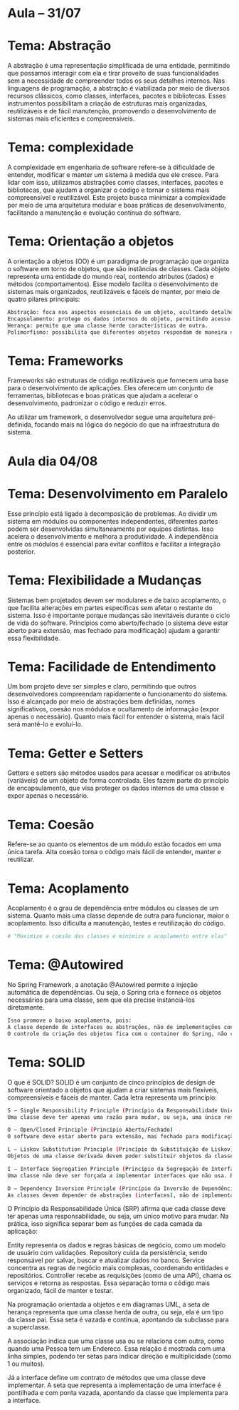 # Aula – 31/07

# Tema: Abstração

A abstração é uma representação simplificada de uma entidade,
permitindo que possamos interagir com ela e tirar proveito de suas funcionalidades
sem a necessidade de compreender todos os seus detalhes internos.
Nas linguagens de programação, a abstração é viabilizada por meio de diversos recursos
clássicos, como classes, interfaces, pacotes e bibliotecas.
Esses instrumentos possibilitam a criação de estruturas mais organizadas,
reutilizáveis e de fácil manutenção, promovendo o desenvolvimento de sistemas
mais eficientes e compreensíveis.

# Tema: complexidade

A complexidade em engenharia de software refere-se à dificuldade de entender,
modificar e manter um sistema à medida que ele cresce. Para lidar com isso,
utilizamos abstrações como classes, interfaces, pacotes e bibliotecas,
que ajudam a organizar o código e tornar o sistema mais compreensível e reutilizável.
Este projeto busca minimizar a complexidade por meio de uma arquitetura modular
e boas práticas de desenvolvimento, facilitando a manutenção e evolução contínua do software.

# Tema: Orientação a objetos

A orientação a objetos (OO) é um paradigma de programação que organiza o software em torno de objetos,
que são instâncias de classes. Cada objeto representa uma entidade do mundo real,
contendo atributos (dados) e métodos (comportamentos).
Esse modelo facilita o desenvolvimento de sistemas mais organizados, reutilizáveis e fáceis de manter,
por meio de quatro pilares principais:

```bash
Abstração: foca nos aspectos essenciais de um objeto, ocultando detalhes desnecessários.
Encapsulamento: protege os dados internos do objeto, permitindo acesso controlado.
Herança: permite que uma classe herde características de outra.
Polimorfismo: possibilita que diferentes objetos respondam de maneira distinta a uma mesma ação.
```

# Tema: Frameworks

Frameworks são estruturas de código reutilizáveis que fornecem uma base para o desenvolvimento de aplicações. Eles oferecem um conjunto de ferramentas, bibliotecas e boas práticas que ajudam a acelerar
o desenvolvimento, padronizar o código e reduzir erros.

Ao utilizar um framework, o desenvolvedor segue uma arquitetura pré-definida, focando mais na lógica do negócio do que na infraestrutura do sistema.

# Aula dia 04/08

# Tema: Desenvolvimento em Paralelo

Esse princípio está ligado à decomposição de problemas. Ao dividir um sistema em módulos ou componentes independentes, diferentes partes podem ser desenvolvidas simultaneamente por equipes distintas. Isso acelera o desenvolvimento e melhora a produtividade. A independência entre os módulos é essencial para evitar conflitos e facilitar a integração posterior.

# Tema: Flexibilidade a Mudanças

Sistemas bem projetados devem ser modulares e de baixo acoplamento, o que facilita alterações em partes específicas sem afetar o restante do sistema. Isso é importante porque mudanças são inevitáveis durante o ciclo de vida do software. Princípios como aberto/fechado (o sistema deve estar aberto para extensão, mas fechado para modificação) ajudam a garantir essa flexibilidade.

# Tema: Facilidade de Entendimento

Um bom projeto deve ser simples e claro, permitindo que outros desenvolvedores compreendam rapidamente o funcionamento do sistema. Isso é alcançado por meio de abstrações bem definidas, nomes significativos, coesão nos módulos e ocultamento de informação (expor apenas o necessário). Quanto mais fácil for entender o sistema, mais fácil será mantê-lo e evoluí-lo.

# Tema: Getter e Setters
Getters e setters são métodos usados para acessar e modificar os atributos (variáveis) de um objeto de forma controlada. Eles fazem parte do princípio de encapsulamento, que visa proteger os dados internos de uma classe e expor apenas o necessário.

# Tema: Coesão
Refere-se ao quanto os elementos de um módulo estão focados em uma única tarefa. Alta coesão torna o código mais fácil de entender, manter e reutilizar.

# Tema: Acoplamento

Acoplamento é o grau de dependência entre módulos ou classes de um sistema. Quanto mais uma classe depende de outra para funcionar, maior o acoplamento. Isso dificulta a manutenção, testes e reutilização do código.

```bash
# "Maximize a coesão das classes e minimize o acoplamento entre elas"
```

# Tema: @Autowired
No Spring Framework, a anotação @Autowired permite a injeção automática de dependências. Ou seja, o Spring cria e fornece os objetos necessários para uma classe, sem que ela precise instanciá-los diretamente.

```bash
Isso promove o baixo acoplamento, pois:
A classe depende de interfaces ou abstrações, não de implementações concretas.
O controle da criação dos objetos fica com o container do Spring, não com a classe.
````

# Tema: SOLID

O que é SOLID?
SOLID é um conjunto de cinco princípios de design de software orientado a objetos que ajudam a criar sistemas mais flexíveis, compreensíveis e fáceis de manter. Cada letra representa um princípio:

```bash
S – Single Responsibility Principle (Princípio da Responsabilidade Única)
Uma classe deve ter apenas uma razão para mudar, ou seja, uma única responsabilidade. Isso torna o código mais organizado e fácil de manter.

O – Open/Closed Principle (Princípio Aberto/Fechado)
O software deve estar aberto para extensão, mas fechado para modificação. Você pode adicionar novas funcionalidades sem alterar o código existente.

L – Liskov Substitution Principle (Princípio da Substituição de Liskov)
Objetos de uma classe derivada devem poder substituir objetos da classe base sem alterar o comportamento do programa.

I – Interface Segregation Principle (Princípio da Segregação de Interface)
Uma classe não deve ser forçada a implementar interfaces que não usa. É melhor ter várias interfaces específicas do que uma única interface genérica.

D – Dependency Inversion Principle (Princípio da Inversão de Dependência)
As classes devem depender de abstrações (interfaces), não de implementações concretas. Isso reduz o acoplamento e aumenta a flexibilidade.
```
O Princípio da Responsabilidade Única (SRP) afirma que cada classe deve ter apenas uma responsabilidade, ou seja, um único motivo para mudar. Na prática, isso significa separar bem as funções de cada camada da aplicação:

Entity representa os dados e regras básicas de negócio, como um modelo de usuário com validações.
Repository cuida da persistência, sendo responsável por salvar, buscar e atualizar dados no banco.
Service concentra as regras de negócio mais complexas, coordenando entidades e repositórios.
Controller recebe as requisições (como de uma API), chama os serviços e retorna as respostas.
Essa separação torna o código mais organizado, fácil de manter e testar.

Na programação orientada a objetos e em diagramas UML, a seta de herança representa que uma classe herda de outra, ou seja, ela é um tipo da classe pai. Essa seta é vazada e contínua, apontando da subclasse para a superclasse.

A associação indica que uma classe usa ou se relaciona com outra, como quando uma Pessoa tem um Endereco. Essa relação é mostrada com uma linha simples, podendo ter setas para indicar direção e multiplicidade (como 1 ou muitos).

Já a interface define um contrato de métodos que uma classe deve implementar. A seta que representa a implementação de uma interface é pontilhada e com ponta vazada, apontando da classe que implementa para a interface.
